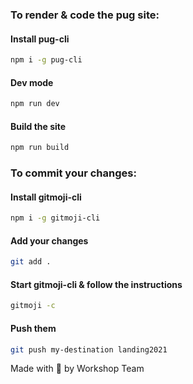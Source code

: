 ### To render & code the pug site:

#### Install pug-cli
```bash
npm i -g pug-cli
```
#### Dev mode
```bash
npm run dev
```
#### Build the site
```bash
npm run build
```

### To commit your changes:

#### Install gitmoji-cli
```bash
npm i -g gitmoji-cli
```
#### Add your changes
```bash
git add .
```
#### Start gitmoji-cli & follow the instructions
```bash
gitmoji -c
```
#### Push them
```bash
git push my-destination landing2021
```

Made with 💜 by Workshop Team
